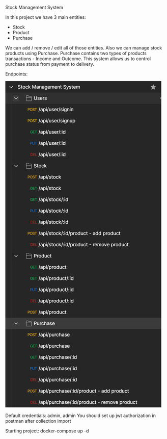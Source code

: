 Stock Management System

In this project we have 3 main entities:
- Stock
- Product
- Purchase

We can add / remove / edit all of those entities.
Also we can manage stock products using Purchase. 
Purchase contains two types of products transactions - Income and Outcome.
This system allows us to control purchase status from payment to delivery.

Endpoints:

![img_1.png](img_1.png)

Default credentials: admin, admin
You should set up jwt authorization in postman after collection import

Starting project:
docker-compose up -d
